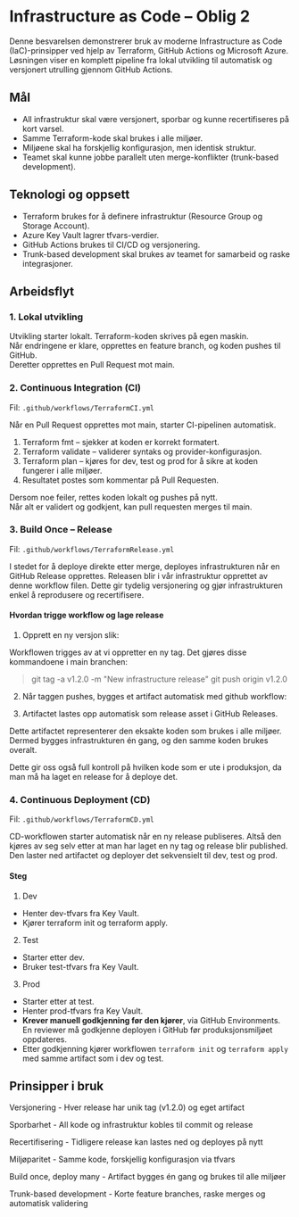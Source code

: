 # Infrastructure as Code – Oblig 2

Denne besvarelsen demonstrerer bruk av moderne Infrastructure as Code (IaC)-prinsipper ved hjelp av Terraform, GitHub Actions og Microsoft Azure.  
Løsningen viser en komplett pipeline fra lokal utvikling til automatisk og versjonert utrulling gjennom GitHub Actions.

## Mål

- All infrastruktur skal være versjonert, sporbar og kunne recertifiseres på kort varsel.
- Samme Terraform-kode skal brukes i alle miljøer.
- Miljøene skal ha forskjellig konfigurasjon, men identisk struktur.
- Teamet skal kunne jobbe parallelt uten merge-konflikter (trunk-based development).

## Teknologi og oppsett

- Terraform brukes for å definere infrastruktur (Resource Group og Storage Account).
- Azure Key Vault lagrer tfvars-verdier.
- GitHub Actions brukes til CI/CD og versjonering.
- Trunk-based development skal brukes av teamet for samarbeid og raske integrasjoner.

## Arbeidsflyt

### 1. Lokal utvikling

Utvikling starter lokalt. Terraform-koden skrives på egen maskin.  
Når endringene er klare, opprettes en feature branch, og koden pushes til GitHub.  
Deretter opprettes en Pull Request mot main.

### 2. Continuous Integration (CI)

Fil: `.github/workflows/TerraformCI.yml`

Når en Pull Request opprettes mot main, starter CI-pipelinen automatisk.

1. Terraform fmt – sjekker at koden er korrekt formatert.
2. Terraform validate – validerer syntaks og provider-konfigurasjon.
3. Terraform plan – kjøres for dev, test og prod for å sikre at koden fungerer i alle miljøer.
4. Resultatet postes som kommentar på Pull Requesten.

Dersom noe feiler, rettes koden lokalt og pushes på nytt.  
Når alt er validert og godkjent, kan pull requesten merges til main.

### 3. Build Once – Release

Fil: `.github/workflows/TerraformRelease.yml`

I stedet for å deploye direkte etter merge, deployes infrastrukturen når en GitHub Release opprettes.
Releasen blir i vår infrastruktur opprettet av denne workflow filen.
Dette gir tydelig versjonering og gjør infrastrukturen enkel å reprodusere og recertifisere.

#### Hvordan trigge workflow og lage release

1. Opprett en ny versjon slik:

Workflowen trigges av at vi oppretter en ny tag. Det gjøres disse kommandoene i main branchen:

> git tag -a v1.2.0 -m "New infrastructure release"
> git push origin v1.2.0

2. Når taggen pushes, bygges et artifact automatisk med github workflow:

3. Artifactet lastes opp automatisk som release asset i GitHub Releases.

Dette artifactet representerer den eksakte koden som brukes i alle miljøer.  
Dermed bygges infrastrukturen én gang, og den samme koden brukes overalt.

Dette gir oss også full kontroll på hvilken kode som er ute i produksjon, da man må ha laget en release for å deploye det.

### 4. Continuous Deployment (CD)

Fil: `.github/workflows/TerraformCD.yml`

CD-workflowen starter automatisk når en ny release publiseres.
Altså den kjøres av seg selv etter at man har laget en ny tag og release blir published.
Den laster ned artifactet og deployer det sekvensielt til dev, test og prod.

#### Steg

1. Dev

- Henter dev-tfvars fra Key Vault.
- Kjører terraform init og terraform apply.

2. Test

- Starter etter dev.
- Bruker test-tfvars fra Key Vault.

3. Prod

- Starter etter at test.
- Henter prod-tfvars fra Key Vault.
- **Krever manuell godkjenning før den kjører**, via GitHub Environments.  
  En reviewer må godkjenne deployen i GitHub før produksjonsmiljøet oppdateres.
- Etter godkjenning kjører workflowen `terraform init` og `terraform apply`  
  med samme artifact som i dev og test.

## Prinsipper i bruk

Versjonering - Hver release har unik tag (v1.2.0) og eget artifact

Sporbarhet - All kode og infrastruktur kobles til commit og release

Recertifisering - Tidligere release kan lastes ned og deployes på nytt

Miljøparitet - Samme kode, forskjellig konfigurasjon via tfvars

Build once, deploy many - Artifact bygges én gang og brukes til alle miljøer

Trunk-based development - Korte feature branches, raske merges og automatisk validering
